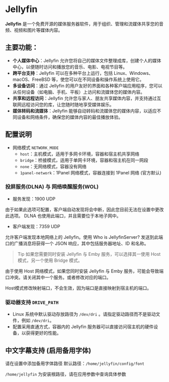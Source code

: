 # Jellyfin

**Jellyfin** 是一个免费开源的媒体服务器软件，用于组织、管理和流媒体共享您的音频、视频和图片等媒体内容。

## 主要功能：

- **个人媒体中心**：Jellyfin 允许您将自己的媒体文件整理成库，创建个人的媒体中心，以便随时访问和播放您的音乐、电影、电视节目等。
- **跨平台支持**：Jellyfin 可以在多种平台上运行，包括 Linux、Windows、macOS、FreeBSD 等，使您可以在不同设备和操作系统上使用它。
- **多设备访问**：通过 Jellyfin 的用户友好的界面和各种客户端应用程序，您可以从任何设备（如电脑、手机、平板）上访问和流媒体您的媒体内容。
- **共享和远程访问**：Jellyfin 允许您与家人、朋友共享媒体内容，并支持通过互联网远程访问您的库，让您随时随地享受媒体娱乐。
- **媒体转码和流媒体**：Jellyfin 能够自动转码和流媒体您的媒体内容，以适应不同设备和网络条件，确保您的媒体内容的最佳播放体验。

## 配置说明

+ 网络模式 `NETWORK_MODE`
    - `host`：主机模式，适用于多网卡环境，容器和宿主机共享网络
    - `bridge`：桥接模式，适用于单网卡环境，容器和宿主机在同一网段
    - `none`：无网络模式，容器没有网络
    - `1panel-network`：1Panel 网络模式，容器连接到 1Panel 网络 (官方默认)

### 投屏服务(DLNA) 与 网络唤醒服务(WOL)

+ 服务发现：1900 UDP

由于如果此选项可配置，客户端自动发现将会中断，因此您目前无法在设置中更改此选项。 DLNA 也使用此端口，并且需要位于本地子网中。

+ 客户端发现：7359 UDP

允许客户端发现本地网络上的 Jellyfin。使用 Who is JellyfinServer? 发送到此端口的广播消息将获得一个 JSON 响应，其中包括服务器地址、ID
和名称。

> Tip 如果您需要同时安装 Jellyfin 与 Emby 服务，可以选择其一使用 Host 模式，另一个使用 Bridge 模式。

由于使用 Host 网络模式，如果您同时安装 Jellyfin 与 Emby 服务，可能会导致端口冲突。请关闭其中一个服务。或者修改对应的端口。

Host模式修改映射端口，不会生效，因为端口是直接映射到宿主机的端口。

### 驱动器支持 `DRIVE_PATH`

  - Linux 系统中默认驱动存放路径为 `/dev/dri` 。请指定驱动路径而不是驱动文件，例如 `/dev/dri`。
  - 配置采用直通方式，容器内的 Jellyfin 服务器可以直接访问宿主机的硬件设备，以获得更好的性能。

## 中文字幕支持 (启用备用字体)

请在设置中添加备用字体路径
默认路径：`/home/jellyfin/config/font`

`/home/jellyfin` 为安装根路径，请在应用参数中查询具体参数
